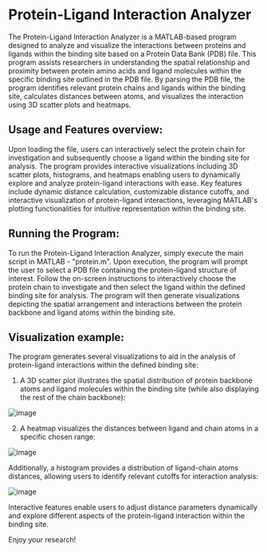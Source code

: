 # Protein-Ligand Interaction Analyzer

The Protein-Ligand Interaction Analyzer is a MATLAB-based program designed to analyze and visualize the interactions between proteins
and ligands within the binding site based on a Protein Data Bank (PDB) file.
This program assists researchers in understanding the spatial relationship and proximity between protein amino acids and ligand molecules within the specific binding site outlined in the PDB file.
By parsing the PDB file, the program identifies relevant protein chains and ligands within the binding site, calculates distances between atoms, and visualizes the interaction using 3D scatter plots and heatmaps.

## Usage and Features overview:
Upon loading the file, users can interactively select the protein chain for investigation and subsequently choose a ligand within the binding site for analysis.
The program provides interactive visualizations including 3D scatter plots, histograms, and heatmaps
enabling users to dynamically explore and analyze protein-ligand interactions with ease.
Key features include dynamic distance calculation, customizable distance cutoffs, and interactive visualization of protein-ligand interactions,
leveraging MATLAB's plotting functionalities for intuitive representation within the binding site.

## Running the Program:
To run the Protein-Ligand Interaction Analyzer, simply execute the main script in MATLAB - "protein.m".
Upon execution, the program will prompt the user to select a PDB file containing the protein-ligand structure of interest.
Follow the on-screen instructions to interactively choose the protein chain to investigate and then select the ligand within the defined binding site for analysis.
The program will then generate visualizations depicting the spatial arrangement and interactions between the protein backbone and ligand atoms within the binding site.

## Visualization example:
The program generates several visualizations to aid in the analysis of protein-ligand interactions within the defined binding site:
1. A 3D scatter plot illustrates the spatial distribution of protein backbone atoms and ligand molecules within the binding site (while also displaying the rest of the chain backbone):

![image](https://github.com/yeela8g/Matlab_Protein_Project/assets/118124478/40f5d78a-192c-4a43-8b0d-5d152d5d76e6)

2. A heatmap visualizes the distances between ligand and chain atoms in a specific chosen range:

![image](https://github.com/yeela8g/Matlab_Protein_Project/assets/118124478/6179a74c-a096-4b94-ba64-a20a6933047e)


Additionally, a histogram provides a distribution of ligand-chain atoms distances, allowing users to identify relevant cutoffs for interaction analysis:

![image](https://github.com/yeela8g/Matlab_Protein_Project/assets/118124478/bb5803d9-113f-4772-99c9-7c6721e557a0)


Interactive features enable users to adjust distance parameters dynamically and explore different aspects of the protein-ligand interaction within the binding site.

Enjoy your research!
